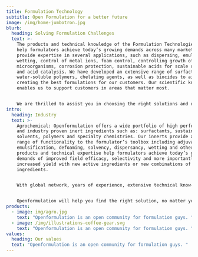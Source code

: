 ```yaml
---
title: Formulation Technology
subtitle: Open Formulation for a better future
image: /img/home-jumbotron.jpg
blurb:
  heading: Solving Formulation Challenges
  text: >-
    The products and technical knowledge of the Formulation Technologies group
    help formulators achieve today’s growing demands across many markets. We
    provide expertise in several applications, such as dispersing, emulsifying,
    wetting, control of metal ions, foam control, controlling growth of
    microorganisms, corrosion protection, sustainable acids for scale removal
    and acid catalysis. We have developed an extensive range of surfactants,
    water-soluble polymers, chelating agents, as well as biocides to aid in
    creating the best formulations for our customers. Our scientific know-how
    enables us to support customers in areas that matter most.


    We are thrilled to assist you in choosing the right solutions and using them most efficiently utilizing our extensive know-how and expertise, but our support does not end with our existing product portfolio. We often innovate with our customers and develop tailor-made solutions in close partnership.
intro:
  heading: Industry
  text: >-
    Agrochemical: Openformulation offers a wide portfolio of high performance
    and industry proven inert ingredients such as: surfactants, sustainable
    solvents, polymers and specialty chemistries. Our innerts provide a broad
    range of functionality to the formulator’s toolbox including adjuvancy,
    emulsification, defoaming, solvency, dispersancy, wetting and others.  Our
    products and technical expertise help formulators achieve today’s growing
    demands of improved field efficacy, selectivity and more importantly,
    increased yield with new active ingredients or new combinations of active
    ingredients.


    With global network, years of experience, extensive technical know-how and innovative technologies we are a valuable partner to have at your side.  We stand for reliable supply of our globally available products and trustfully customer relationships.


    Openformulation will help you find the right solution, no matter your need. Reach out to Openformulation for assistance with innovative, environmentally sound solutions for maximum performance and efficacy in plant protection.
products:
  - image: img/agro.jpg
    text: "Openformulation is an open community for formulation guys. "
  - image: /img/illustrations-coffee-gear.svg
    text: "Openformulation is an open community for formulation guys. "
values:
  heading: Our values
  text: "Openformulation is an open community for formulation guys. "
---
```

